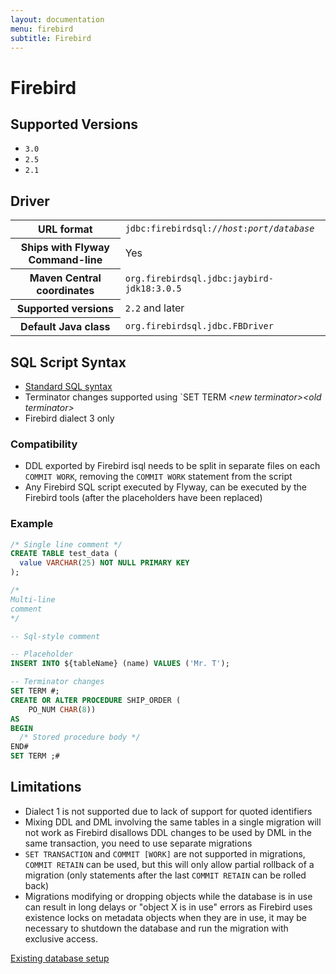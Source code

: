 ```yaml
---
layout: documentation
menu: firebird
subtitle: Firebird
---
```

# Firebird

## Supported Versions

- `3.0`
- `2.5`
- `2.1`

## Driver

<table class="table">
<tr>
<th>URL format</th>
<td><code>jdbc:firebirdsql://<i>host</i>:<i>port</i>/<i>database</i></code></td>
</tr>
<tr>
<th>Ships with Flyway Command-line</th>
<td>Yes</td>
</tr>
<tr>
<th>Maven Central coordinates</th>
<td><code>org.firebirdsql.jdbc:jaybird-jdk18:3.0.5</code></td>
</tr>
<tr>
<th>Supported versions</th>
<td><code>2.2</code> and later</td>
</tr>
<tr>
<th>Default Java class</th>
<td><code>org.firebirdsql.jdbc.FBDriver</code></td>
</tr>
</table>

## SQL Script Syntax

- [Standard SQL syntax](/documentation/migrations#syntax)
- Terminator changes supported using `SET TERM <i>&lt;new terminator&gt;</i><i>&lt;old terminator&gt;</i>
- Firebird dialect 3 only

### Compatibility
    
- DDL exported by Firebird isql needs to be split in separate files on each `COMMIT WORK`, removing the `COMMIT WORK` statement from the script
- Any Firebird SQL script executed by Flyway, can be executed by the Firebird tools (after the placeholders have been replaced)

### Example

```sql
/* Single line comment */
CREATE TABLE test_data (
  value VARCHAR(25) NOT NULL PRIMARY KEY
);

/*
Multi-line
comment
*/

-- Sql-style comment

-- Placeholder
INSERT INTO ${tableName} (name) VALUES ('Mr. T');

-- Terminator changes
SET TERM #;
CREATE OR ALTER PROCEDURE SHIP_ORDER (
    PO_NUM CHAR(8))
AS
BEGIN
  /* Stored procedure body */
END#
SET TERM ;#
```

## Limitations

- Dialect 1 is not supported due to lack of support for quoted identifiers
- Mixing DDL and DML involving the same tables in a single migration will not work as Firebird disallows DDL changes to be used by DML in the same transaction, you
need to use separate migrations
- `SET TRANSACTION` and `COMMIT [WORK]` are not supported in migrations, `COMMIT RETAIN` can be used, but this will only allow partial rollback of a migration (only statements after the last `COMMIT RETAIN` can be rolled back)
- Migrations modifying or dropping objects while the database is in use can result in long delays or "object X is in use" errors as Firebird uses existence locks on metadata objects when they are in use, it may be necessary to shutdown the database and run the migration with exclusive access.

<p class="next-steps">
    <a class="btn btn-primary" href="/documentation/existing">Existing database setup <i class="fa fa-arrow-right"></i></a>
</p>